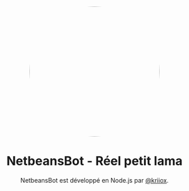 <center>
<img src="https://cdn.discordapp.com/attachments/692345298491670568/696329292694683698/Capture.PNG" style="border-radius: 50%; width: 300px">

# **NetbeansBot - Réel petit lama**
NetbeansBot est développé en Node.js par [@kriiox](https://github.com/NetbeansBot).
<br>
</center>
